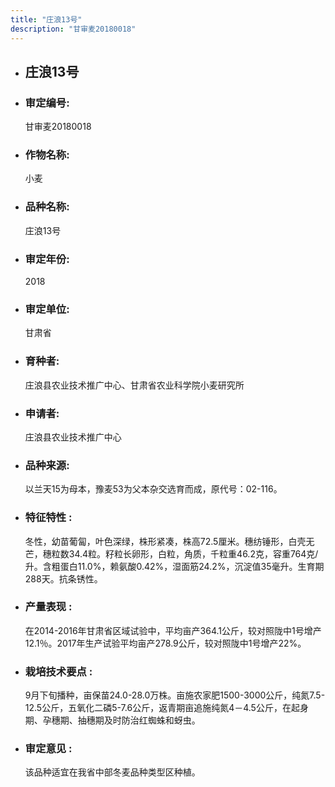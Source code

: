 ```yaml
---
title: "庄浪13号"
description: "甘审麦20180018"
---
```

* ## 庄浪13号
* ###  审定编号:  
   甘审麦20180018

*  ### 作物名称:  
   小麦

*   ###  品种名称: 
    庄浪13号

*   ### 审定年份: 
    2018

*   ### 审定单位:  
    甘肃省

*   ### 育种者:  
    庄浪县农业技术推广中心、甘肃省农业科学院小麦研究所

*   ### 申请者:  
    庄浪县农业技术推广中心

*   ### 品种来源:  
    以兰天15为母本，豫麦53为父本杂交选育而成，原代号：02-116。

*   ### 特征特性 : 
    冬性，幼苗葡匐，叶色深绿，株形紧凑，株高72.5厘米。穗纺锤形，白壳无芒，穗粒数34.4粒。籽粒长卵形，白粒，角质，千粒重46.2克，容重764克/升。含粗蛋白11.0%，赖氨酸0.42%，湿面筋24.2%，沉淀值35毫升。生育期288天。抗条锈性。 

*   ### 产量表现 : 
    在2014-2016年甘肃省区域试验中，平均亩产364.1公斤，较对照陇中1号增产12.1％。2017年生产试验平均亩产278.9公斤，较对照陇中1号增产22%。

*   ### 栽培技术要点 : 
    9月下旬播种，亩保苗24.0-28.0万株。亩施农家肥1500-3000公斤，纯氮7.5-12.5公斤，五氧化二磷5-7.6公斤，返青期亩追施纯氮4－4.5公斤，在起身期、孕穗期、抽穗期及时防治红蜘蛛和蚜虫。

*   ### 审定意见 : 
    该品种适宜在我省中部冬麦品种类型区种植。
